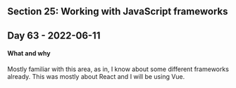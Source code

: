 ## Section 25: Working with JavaScript frameworks

## Day 63 - 2022-06-11

#### <b>What and why</b>

Mostly familiar with this area, as in, I know about some different frameworks already. This was mostly about React and I will be using Vue.
